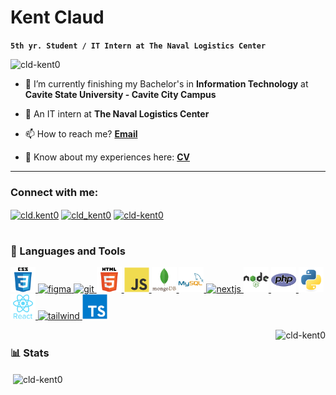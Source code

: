 # Kent Claud
**`5th yr. Student / IT Intern at The Naval Logistics Center`**

<p align="left"> <img src="https://komarev.com/ghpvc/?username=cld-kent0&label=Profile%20views&color=0e75b6&style=flat" alt="cld-kent0" /> </p>

- 🌱 I’m currently finishing my Bachelor's in **Information Technology** at **Cavite State University - Cavite City Campus**

- 🔭 An IT intern at **The Naval Logistics Center**

- 📫 How to reach me? <a href="mailto:cjerel27@gmail.com">**Email**</a>

- 📄 Know about my experiences here: <a href="https://www.canva.com/design/DAGfXTExlhQ/sVyrvS90yDauPBc3EZtz0Q/view?utm_content=DAGfXTExlhQ&utm_campaign=designshare&utm_medium=link2&utm_source=uniquelinks&utlId=h9c3f5f953d">**CV**</a>

---

### <h3 align="left">Connect with me:</h3>
<p align="left">
<a href="https://fb.com/cld.kent0" target="blank"><img align="center" src="https://raw.githubusercontent.com/rahuldkjain/github-profile-readme-generator/master/src/images/icons/Social/facebook.svg" alt="cld.kent0" height="30" width="40" /></a>
<a href="https://twitter.com/cld_kent0" target="blank"><img align="center" src="https://raw.githubusercontent.com/rahuldkjain/github-profile-readme-generator/master/src/images/icons/Social/twitter.svg" alt="cld_kent0" height="30" width="40" /></a>
<a href="https://linkedin.com/in/cld-kent0" target="blank"><img align="center" src="https://raw.githubusercontent.com/rahuldkjain/github-profile-readme-generator/master/src/images/icons/Social/linked-in-alt.svg" alt="cld-kent0" height="30" width="40" /></a>
</p>

#


### 🧰 Languages and Tools
<p align="left">
<a href="https://www.w3schools.com/css/" target="_blank" rel="noreferrer"> <img src="https://raw.githubusercontent.com/devicons/devicon/master/icons/css3/css3-original-wordmark.svg" alt="css3" width="40" height="40"/> </a> 
<a href="https://www.figma.com/" target="_blank" rel="noreferrer"> <img src="https://www.vectorlogo.zone/logos/figma/figma-icon.svg" alt="figma" width="40" height="40"/> </a> 
<a href="https://git-scm.com/" target="_blank" rel="noreferrer"> <img src="https://www.vectorlogo.zone/logos/git-scm/git-scm-icon.svg" alt="git" width="40" height="40"/> </a> 
<a href="https://www.w3.org/html/" target="_blank" rel="noreferrer"> <img src="https://raw.githubusercontent.com/devicons/devicon/master/icons/html5/html5-original-wordmark.svg" alt="html5" width="40" height="40"/> </a> 
<a href="https://developer.mozilla.org/en-US/docs/Web/JavaScript" target="_blank" rel="noreferrer"> <img src="https://raw.githubusercontent.com/devicons/devicon/master/icons/javascript/javascript-original.svg" alt="javascript" width="40" height="40"/> </a> 
<a href="https://www.mongodb.com/" target="_blank" rel="noreferrer"> <img src="https://raw.githubusercontent.com/devicons/devicon/master/icons/mongodb/mongodb-original-wordmark.svg" alt="mongodb" width="40" height="40"/> </a> 
<a href="https://www.mysql.com/" target="_blank" rel="noreferrer"> <img src="https://raw.githubusercontent.com/devicons/devicon/master/icons/mysql/mysql-original-wordmark.svg" alt="mysql" width="40" height="40"/> </a> 
<a href="https://nextjs.org/" target="_blank" rel="noreferrer"> <img src="https://cdn.worldvectorlogo.com/logos/nextjs-2.svg" alt="nextjs" width="40" height="40"/> </a> 
<a href="https://nodejs.org" target="_blank" rel="noreferrer"> <img src="https://raw.githubusercontent.com/devicons/devicon/master/icons/nodejs/nodejs-original-wordmark.svg" alt="nodejs" width="40" height="40"/> </a> 
<a href="https://www.php.net" target="_blank" rel="noreferrer"> <img src="https://raw.githubusercontent.com/devicons/devicon/master/icons/php/php-original.svg" alt="php" width="40" height="40"/> </a> 
<a href="https://www.python.org" target="_blank" rel="noreferrer"> <img src="https://raw.githubusercontent.com/devicons/devicon/master/icons/python/python-original.svg" alt="python" width="40" height="40"/> </a> 
<a href="https://reactjs.org/" target="_blank" rel="noreferrer"> <img src="https://raw.githubusercontent.com/devicons/devicon/master/icons/react/react-original-wordmark.svg" alt="react" width="40" height="40"/> </a> 
<a href="https://tailwindcss.com/" target="_blank" rel="noreferrer"> <img src="https://www.vectorlogo.zone/logos/tailwindcss/tailwindcss-icon.svg" alt="tailwind" width="40" height="40"/> </a> 
<a href="https://www.typescriptlang.org/" target="_blank" rel="noreferrer"> <img src="https://raw.githubusercontent.com/devicons/devicon/master/icons/typescript/typescript-original.svg" alt="typescript" width="40" height="40"/> </a>
</p>

<p><img align="right" src="https://github-readme-stats.vercel.app/api/top-langs?username=cld-kent0&show_icons=true&locale=en&layout=compact" alt="cld-kent0" /></p>

#

### 📊 Stats
<p>&nbsp;<img align="center" src="https://github-readme-stats.vercel.app/api?username=cld-kent0&show_icons=true&locale=en" alt="cld-kent0" /></p>

#

